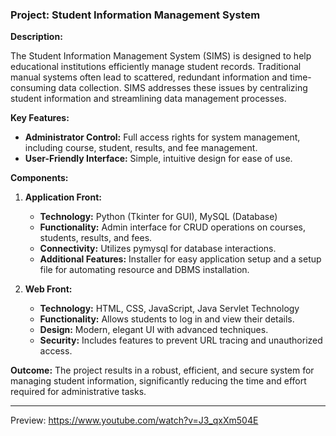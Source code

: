 ### Project: Student Information Management System

**Description:**

The Student Information Management System (SIMS) is designed to help educational institutions efficiently manage student records. Traditional manual systems often lead to scattered, redundant information and time-consuming data collection. SIMS addresses these issues by centralizing student information and streamlining data management processes.

**Key Features:**
- **Administrator Control:** Full access rights for system management, including course, student, results, and fee management.
- **User-Friendly Interface:** Simple, intuitive design for ease of use.

**Components:**

1. **Application Front:**
   - **Technology:** Python (Tkinter for GUI), MySQL (Database)
   - **Functionality:** Admin interface for CRUD operations on courses, students, results, and fees.
   - **Connectivity:** Utilizes pymysql for database interactions.
   - **Additional Features:** Installer for easy application setup and a setup file for automating resource and DBMS installation.

2. **Web Front:**
   - **Technology:** HTML, CSS, JavaScript, Java Servlet Technology
   - **Functionality:** Allows students to log in and view their details.
   - **Design:** Modern, elegant UI with advanced techniques.
   - **Security:** Includes features to prevent URL tracing and unauthorized access.

**Outcome:**
The project results in a robust, efficient, and secure system for managing student information, significantly reducing the time and effort required for administrative tasks.

---

Preview: https://www.youtube.com/watch?v=J3_qxXm504E
